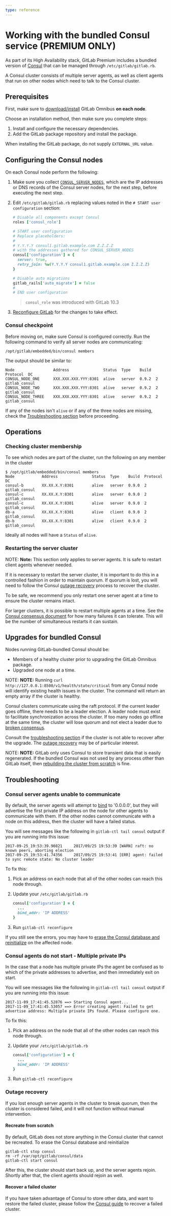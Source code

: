 ```yaml
---
type: reference
---
```


# Working with the bundled Consul service **(PREMIUM ONLY)**

As part of its High Availability stack, GitLab Premium includes a bundled version of [Consul](https://www.consul.io/) that can be managed through `/etc/gitlab/gitlab.rb`.

A Consul cluster consists of multiple server agents, as well as client agents that run on other nodes which need to talk to the Consul cluster.

## Prerequisites

First, make sure to [download/install](https://about.gitlab.com/install/)
GitLab Omnibus **on each node**.

Choose an installation method, then make sure you complete steps:

1. Install and configure the necessary dependencies.
1. Add the GitLab package repository and install the package.

When installing the GitLab package, do not supply `EXTERNAL_URL` value.

## Configuring the Consul nodes

On each Consul node perform the following:

1. Make sure you collect [`CONSUL_SERVER_NODES`](database.md#consul-information), which are the IP addresses or DNS records of the Consul server nodes, for the next step, before executing the next step.

1. Edit `/etc/gitlab/gitlab.rb` replacing values noted in the `# START user configuration` section:

   ```ruby
   # Disable all components except Consul
   roles ['consul_role']

   # START user configuration
   # Replace placeholders:
   #
   # Y.Y.Y.Y consul1.gitlab.example.com Z.Z.Z.Z
   # with the addresses gathered for CONSUL_SERVER_NODES
   consul['configuration'] = {
     server: true,
     retry_join: %w(Y.Y.Y.Y consul1.gitlab.example.com Z.Z.Z.Z)
   }

   # Disable auto migrations
   gitlab_rails['auto_migrate'] = false
   #
   # END user configuration
   ```

   > `consul_role` was introduced with GitLab 10.3

1. [Reconfigure GitLab](../../administration/restart_gitlab.md#omnibus-gitlab-reconfigure) for the changes
   to take effect.

### Consul checkpoint

Before moving on, make sure Consul is configured correctly. Run the following
command to verify all server nodes are communicating:

```shell
/opt/gitlab/embedded/bin/consul members
```

The output should be similar to:

```plaintext
Node                 Address               Status  Type    Build  Protocol  DC
CONSUL_NODE_ONE      XXX.XXX.XXX.YYY:8301  alive   server  0.9.2  2         gitlab_consul
CONSUL_NODE_TWO      XXX.XXX.XXX.YYY:8301  alive   server  0.9.2  2         gitlab_consul
CONSUL_NODE_THREE    XXX.XXX.XXX.YYY:8301  alive   server  0.9.2  2         gitlab_consul
```

If any of the nodes isn't `alive` or if any of the three nodes are missing,
check the [Troubleshooting section](#troubleshooting) before proceeding.

## Operations

### Checking cluster membership

To see which nodes are part of the cluster, run the following on any member in the cluster

```shell
$ /opt/gitlab/embedded/bin/consul members
Node            Address               Status  Type    Build  Protocol  DC
consul-b        XX.XX.X.Y:8301        alive   server  0.9.0  2         gitlab_consul
consul-c        XX.XX.X.Y:8301        alive   server  0.9.0  2         gitlab_consul
consul-c        XX.XX.X.Y:8301        alive   server  0.9.0  2         gitlab_consul
db-a            XX.XX.X.Y:8301        alive   client  0.9.0  2         gitlab_consul
db-b            XX.XX.X.Y:8301        alive   client  0.9.0  2         gitlab_consul
```

Ideally all nodes will have a `Status` of `alive`.

### Restarting the server cluster

NOTE: **Note:**
This section only applies to server agents. It is safe to restart client agents whenever needed.

If it is necessary to restart the server cluster, it is important to do this in a controlled fashion in order to maintain quorum. If quorum is lost, you will need to follow the Consul [outage recovery](#outage-recovery) process to recover the cluster.

To be safe, we recommend you only restart one server agent at a time to ensure the cluster remains intact.

For larger clusters, it is possible to restart multiple agents at a time. See the [Consul consensus document](https://www.consul.io/docs/internals/consensus.html#deployment-table) for how many failures it can tolerate. This will be the number of simultaneous restarts it can sustain.

## Upgrades for bundled Consul

Nodes running GitLab-bundled Consul should be:

- Members of a healthy cluster prior to upgrading the GitLab Omnibus package.
- Upgraded one node at a time.

NOTE: **NOTE:**
Running `curl http://127.0.0.1:8500/v1/health/state/critical` from any Consul node will identify existing health issues in the cluster. The command will return an empty array if the cluster is healthy.

Consul clusters communicate using the raft protocol. If the current leader goes offline, there needs to be a leader election. A leader node must exist to facilitate synchronization across the cluster. If too many nodes go offline at the same time, the cluster will lose quorum and not elect a leader due to [broken consensus](https://www.consul.io/docs/internals/consensus.html).

Consult the [troubleshooting section](#troubleshooting) if the cluster is not able to recover after the upgrade. The [outage recovery](#outage-recovery) may be of particular interest.

NOTE: **NOTE:**
GitLab only uses Consul to store transient data that is easily regenerated. If the bundled Consul was not used by any process other than GitLab itself, then [rebuilding the cluster from scratch](#recreate-from-scratch) is fine.

## Troubleshooting

### Consul server agents unable to communicate

By default, the server agents will attempt to [bind](https://www.consul.io/docs/agent/options.html#_bind) to '0.0.0.0', but they will advertise the first private IP address on the node for other agents to communicate with them. If the other nodes cannot communicate with a node on this address, then the cluster will have a failed status.

You will see messages like the following in `gitlab-ctl tail consul` output if you are running into this issue:

```plaintext
2017-09-25_19:53:39.90821     2017/09/25 19:53:39 [WARN] raft: no known peers, aborting election
2017-09-25_19:53:41.74356     2017/09/25 19:53:41 [ERR] agent: failed to sync remote state: No cluster leader
```

To fix this:

1. Pick an address on each node that all of the other nodes can reach this node through.
1. Update your `/etc/gitlab/gitlab.rb`

   ```ruby
   consul['configuration'] = {
     ...
     bind_addr: 'IP ADDRESS'
   }
   ```

1. Run `gitlab-ctl reconfigure`

If you still see the errors, you may have to [erase the Consul database and reinitialize](#recreate-from-scratch) on the affected node.

### Consul agents do not start - Multiple private IPs

In the case that a node has multiple private IPs the agent be confused as to which of the private addresses to advertise, and then immediately exit on start.

You will see messages like the following in `gitlab-ctl tail consul` output if you are running into this issue:

```plaintext
2017-11-09_17:41:45.52876 ==> Starting Consul agent...
2017-11-09_17:41:45.53057 ==> Error creating agent: Failed to get advertise address: Multiple private IPs found. Please configure one.
```

To fix this:

1. Pick an address on the node that all of the other nodes can reach this node through.
1. Update your `/etc/gitlab/gitlab.rb`

   ```ruby
   consul['configuration'] = {
     ...
     bind_addr: 'IP ADDRESS'
   }
   ```

1. Run `gitlab-ctl reconfigure`

### Outage recovery

If you lost enough server agents in the cluster to break quorum, then the cluster is considered failed, and it will not function without manual intervention.

#### Recreate from scratch

By default, GitLab does not store anything in the Consul cluster that cannot be recreated. To erase the Consul database and reinitialize

```shell
gitlab-ctl stop consul
rm -rf /var/opt/gitlab/consul/data
gitlab-ctl start consul
```

After this, the cluster should start back up, and the server agents rejoin. Shortly after that, the client agents should rejoin as well.

#### Recover a failed cluster

If you have taken advantage of Consul to store other data, and want to restore the failed cluster, please follow the [Consul guide](https://learn.hashicorp.com/consul/day-2-operations/outage) to recover a failed cluster.
